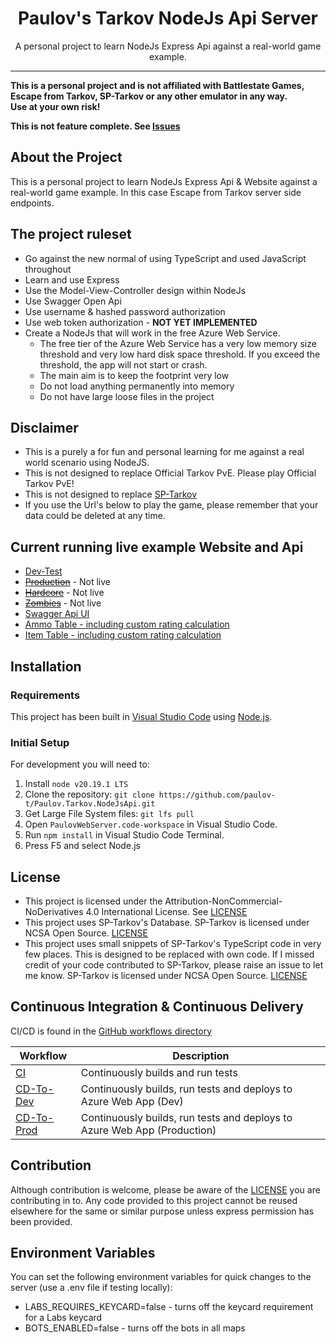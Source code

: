 ﻿<div>
<h1 align="center">Paulov's Tarkov NodeJs Api Server</h1>

  <p align="center">
	A personal project to learn NodeJs Express Api against a real-world game example.
  </p>

<hr />
  <strong>
	  This is a personal project and is not affiliated with Battlestate Games, Escape from Tarkov, SP-Tarkov or any other emulator in any way.
	  <br />
Use at your own risk!
	  <br />
	  
This is not feature complete. See [Issues](https://github.com/paulov-t/Paulov.Tarkov.NodeJsApi/issues)
	  <br />

  </strong>

</div>

## About the Project
This is a personal project to learn NodeJs Express Api & Website against a real-world game example. In this case Escape from Tarkov server side endpoints.

## The project ruleset
- Go against the new normal of using TypeScript and used JavaScript throughout
- Learn and use Express
- Use the Model-View-Controller design within NodeJs
- Use Swagger Open Api
- Use username & hashed password authorization
- Use web token authorization - **NOT YET IMPLEMENTED**
- Create a NodeJs that will work in the free Azure Web Service. 
  - The free tier of the Azure Web Service has a very low memory size threshold and very low hard disk space threshold. If you exceed the threshold, the app will not start or crash. 
  - The main aim is to keep the footprint very low 
  - Do not load anything permanently into memory
  - Do not have large loose files in the project
 
## Disclaimer
- This is a purely a for fun and personal learning for me against a real world scenario using NodeJS.
- This is not designed to replace Official Tarkov PvE. Please play Official Tarkov PvE!
- This is not designed to replace [SP-Tarkov](https://github.com/sp-tarkov/server)
- If you use the Url's below to play the game, please remember that your data could be deleted at any time.
  
## Current running live example Website and Api
- [Dev-Test](https://paulovtarkovnodejsapi-dev.azurewebsites.net/)
- ~~[Production](https://paulovtarkovnodejsapi.azurewebsites.net/)~~ - Not live
- ~~[Hardcore](https://paulovtarkovnodejsapi-hc.azurewebsites.net/)~~ - Not live
- ~~[Zombies](https://paulovtarkovnodejsapi-zombies.azurewebsites.net/)~~ - Not live
- [Swagger Api UI](https://paulovtarkovnodejsapi-dev.azurewebsites.net/api-docs)
- [Ammo Table - including custom rating calculation](https://paulovtarkovnodejsapi-dev.azurewebsites.net/ammo)
- [Item Table - including custom rating calculation](https://paulovtarkovnodejsapi-dev.azurewebsites.net/items)
  
## Installation

### Requirements

This project has been built in [Visual Studio Code](https://code.visualstudio.com/) using [Node.js](https://nodejs.org/).

### Initial Setup

For development you will need to:

1. Install `node v20.19.1 LTS`
2. Clone the repository: `git clone https://github.com/paulov-t/Paulov.Tarkov.NodeJsApi.git`
3. Get Large File System files: `git lfs pull`
4. Open `PaulovWebServer.code-workspace` in Visual Studio Code.
5. Run `npm install` in Visual Studio Code Terminal.
6. Press F5 and select Node.js

## License

- This project is licensed under the Attribution-NonCommercial-NoDerivatives 4.0 International License. See [LICENSE](LICENSE.md)
- This project uses SP-Tarkov's Database. SP-Tarkov is licensed under NCSA Open Source. [LICENSE](https://github.com/sp-tarkov/server/blob/master/LICENSE.md)
- This project uses small snippets of SP-Tarkov's TypeScript code in very few places. This is designed to be replaced with own code. If I missed credit of your code contributed to SP-Tarkov, please raise an issue to let me know. SP-Tarkov is licensed under NCSA Open Source. [LICENSE](https://github.com/sp-tarkov/server/blob/master/LICENSE.md)

## Continuous Integration & Continuous Delivery

CI/CD is found in the [GitHub workflows directory](.github/workflows)

| Workflow | Description |
|--------------|--------------|
| [CI](.github/workflows/CI.yml) | Continuously builds and run tests |
| [CD-To-Dev](.github/workflows/CD-To-Dev.yml) | Continuously builds, run tests and deploys to Azure Web App (Dev) |
| [CD-To-Prod](.github/workflows/CD-To-Prod.yml) | Continuously builds, run tests and deploys to Azure Web App (Production) |

## Contribution

Although contribution is welcome, please be aware of the [LICENSE](LICENSE.md) you are contributing in to. Any code provided to this project cannot be reused elsewhere for the same or similar purpose unless express permission has been provided. 

## Environment Variables
You can set the following environment variables for quick changes to the server (use a .env file if testing locally):
- LABS_REQUIRES_KEYCARD=false - turns off the keycard requirement for a Labs keycard
- BOTS_ENABLED=false - turns off the bots in all maps

<!-- MARKDOWN LINKS & IMAGES -->
[contributors-shield]: https://img.shields.io/github/contributors/paulov-t/Paulov.Tarkov.NodeJsApi.svg?style=for-the-badge

[forks-shield]: https://img.shields.io/github/forks/paulov-t/Paulov.Tarkov.NodeJsApi.svg?style=for-the-badge&color=%234c1

[forks-url]: https://github.com/paulov-t/Paulov.Tarkov.NodeJsApi/network/members

[stars-shield]: https://img.shields.io/github/stars/paulov-t/Paulov.Tarkov.NodeJsApi?style=for-the-badge&color=%234c1

[stars-url]: https://github.com/paulov-t/Paulov.Tarkov.NodeJsApi/stargazers

[downloads-total-shield]: https://img.shields.io/github/downloads/paulov-t/Paulov.Tarkov.NodeJsApi/total?style=for-the-badge

[downloads-latest-shield]: https://img.shields.io/github/downloads/paulov-t/Paulov.Tarkov.NodeJsApi/latest/total?style=for-the-badge

